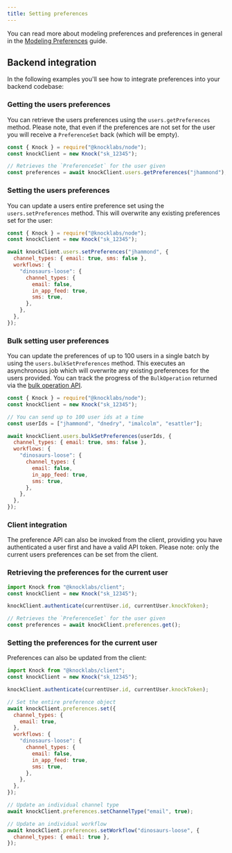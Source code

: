 ```yaml
---
title: Setting preferences
---
```


You can read more about modeling preferences and preferences in general in the [Modeling Preferences](/send-and-manage-data/preferences) guide.

## Backend integration

In the following examples you'll see how to integrate preferences into your backend codebase:

### Getting the users preferences

You can retrieve the users preferences using the `users.getPreferences` method. Please note,
that even if the preferences are not set for the user you will receive a `PreferenceSet` back (which will be empty).

```javascript Get preferences
const { Knock } = require("@knocklabs/node");
const knockClient = new Knock("sk_12345");

// Retrieves the `PreferenceSet` for the user given
const preferences = await knockClient.users.getPreferences("jhammond");
```

### Setting the users preferences

You can update a users entire preference set using the `users.setPreferences` method. This will
overwrite any existing preferences set for the user:

```javascript Set preferences
const { Knock } = require("@knocklabs/node");
const knockClient = new Knock("sk_12345");

await knockClient.users.setPreferences("jhammond", {
  channel_types: { email: true, sms: false },
  workflows: {
    "dinosaurs-loose": {
      channel_types: {
        email: false,
        in_app_feed: true,
        sms: true,
      },
    },
  },
});
```

### Bulk setting user preferences

You can update the preferences of up to 100 users in a single batch by using the `users.bulkSetPreferences` method. This executes an asynchronous job which will overwrite any existing preferences for the users provided. You can track the progress of the `BulkOperation` returned via the [bulk operation API](/reference#bulk-operations).

```javascript Bulk set preferences
const { Knock } = require("@knocklabs/node");
const knockClient = new Knock("sk_12345");

// You can send up to 100 user ids at a time
const userIds = ["jhammond", "dnedry", "imalcolm", "esattler"];

await knockClient.users.bulkSetPreferences(userIds, {
  channel_types: { email: true, sms: false },
  workflows: {
    "dinosaurs-loose": {
      channel_types: {
        email: false,
        in_app_feed: true,
        sms: true,
      },
    },
  },
});
```

### Client integration

The preference API can also be invoked from the client, providing you have authenticated a user
first and have a valid API token. Please note: only the current users preferences can be set
from the client.

### Retrieving the preferences for the current user

```javascript Get preferences
import Knock from "@knocklabs/client";
const knockClient = new Knock("sk_12345");

knockClient.authenticate(currentUser.id, currentUser.knockToken);

// Retrieves the `PreferenceSet` for the user given
const preferences = await knockClient.preferences.get();
```

### Setting the preferences for the current user

Preferences can also be updated from the client:

```javascript Setting preferences
import Knock from "@knocklabs/client";
const knockClient = new Knock("sk_12345");

knockClient.authenticate(currentUser.id, currentUser.knockToken);

// Set the entire preference object
await knockClient.preferences.set({
  channel_types: {
    email: true,
  },
  workflows: {
    "dinosaurs-loose": {
      channel_types: {
        email: false,
        in_app_feed: true,
        sms: true,
      },
    },
  },
});

// Update an individual channel type
await knockClient.preferences.setChannelType("email", true);

// Update an individual workflow
await knockClient.preferences.setWorkflow("dinosaurs-loose", {
  channel_types: { email: true },
});
```
